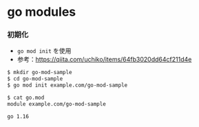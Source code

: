# go modules

### 初期化

- `go mod init` を使用
- 参考：https://qiita.com/uchiko/items/64fb3020dd64cf211d4e

```bash
$ mkdir go-mod-sample
$ cd go-mod-sample
$ go mod init example.com/go-mod-sample

$ cat go.mod
module example.com/go-mod-sample

go 1.16
```